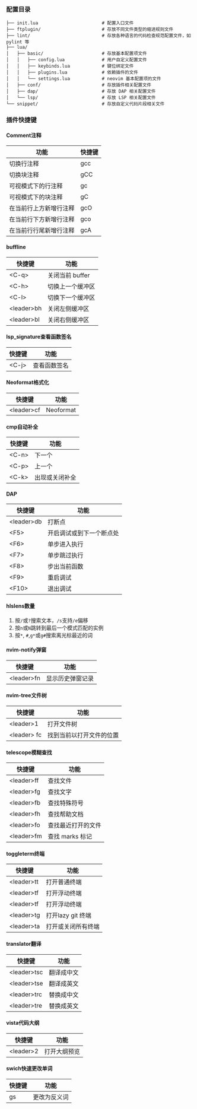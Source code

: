 ### 配置目录

```
├── init.lua                        # 配置入口文件
├── ftplugin/                       # 存放不同文件类型的缩进规则文件
├── lint/                           # 存放各种语言的代码检查规范配置文件，如 pylint 等
├── lua/
│   ├── basic/                      # 存放基本配置项文件
│   │   ├── config.lua              # 用户自定义配置文件
│   │   ├── keybinds.lua            # 键位绑定文件
│   │   ├── plugins.lua             # 依赖插件的文件
│   │   └── settings.lua            # neovim 基本配置项的文件
│   ├── conf/                       # 存放插件相关配置文件
│   ├── dap/                        # 存放 DAP 相关配置文件
│   └── lsp/                        # 存放 LSP 相关配置文件
└── snippet/                        # 存放自定义代码片段相关文件
```

### 插件快捷键

#### Comment注释

| 功能 | 快捷键 |
|----|-----|
| 切换行注释 | gcc |
| 切换块注释 | gCC |
| 可视模式下的行注释 | gc |
| 可视模式下的块注释 | gC |
| 在当前行上方新增行注释 | gcO |
| 在当前行下方新增行注释 | gco | 
| 在当前行行尾新增行注释 | gcA |  


####  buffline
| 快捷键 |功能 |
|---- |-----|
| \<C-q\> | 关闭当前 buffer |
| \<C-h\> | 切换上一个缓冲区 |
| \<C-l\> | 切换下一个缓冲区 |
| \<leader\>bh | 关闭左侧缓冲区 |
| \<leader\>bl | 关闭右侧缓冲区 |  

#### lsp_signature查看函数签名
| 快捷键 | 功能 |
|---- |-----|
| \<C-j\> | 查看函数签名 |

#### Neoformat格式化
| 快捷键 | 功能 |
|---- |-----|
| \<leader\>cf | Neoformat |

#### cmp自动补全
| 快捷键 | 功能 |
|---- |-----|
| \<C-n\> | 下一个 |
| \<C-p\> | 上一个 |
| \<C-k\> | 出现或关闭补全 |

#### DAP
| 快捷键 | 功能 |
|---- |-----|
| \<leader\>db | 打断点 |
| \<F5\> | 开启调试或到下一个断点处 |
| \<F6\> | 单步进入执行 |
| \<F7\> | 单步跳过执行 |
| \<F8\> | 步出当前函数 |
| \<F9\> | 重启调试 |
| \<F10\> | 退出调试 |

#### hlslens数量

1.  按`/`或`?`搜索文本，`/s`支持`/e`偏移
2.  按`n`或`N`跳转到最后一个模式匹配的实例
3.  按`*`, `#`,`g*`或`g#`搜索离光标最近的词



####  nvim-notify弹窗
| 快捷键 | 功能 |
|---- |-----|
| \<leader\>fn | 显示历史弹窗记录 |

####  nvim-tree文件树
| 快捷键 | 功能 |
|---- |-----|
| \<leader\>1 | 打开文件树 |
| \<leader\> fc | 找到当前以打开文件的位置 |

#### telescope模糊查找
| 快捷键 | 功能 |
|---- |-----|
| \<leader\>ff | 查找文件 |
| \<leader\>fg | 查找文字 |
| \<leader\>fb | 查找特殊符号 |
| \<leader\>fh | 查找帮助文档 |
| \<leader\>fo | 查找最近打开的文件 |
| \<leader\>fm | 查找 marks 标记 |

#### toggleterm终端
| 快捷键 | 功能 |
|---- |-----|
| \<leader\>tt | 打开普通终端  |
| \<leader\>tf | 打开浮动终端  |
| \<leader\>tf | 打开浮动终端  |
| \<leader\>tg | 打开lazy git 终端  |
| \<leader\>ta | 打开或关闭所有终端  |


#### translator翻译
| 快捷键 | 功能 |
|---- |-----|
| \<leader\>tsc | 翻译成中文 |
| \<leader\>tse | 翻译成英文 |
| \<leader\>trc | 替换成中文 |
| \<leader\>tre | 替换成英文 |

#### vista代码大纲
| 快捷键 | 功能 |
|---- |-----|
| \<leader\>2 | 打开大纲预览 |

#### swich快速更改单词

| 快捷键 | 功能         |
| ------ | ------------ |
| gs     | 更改为反义词 |

